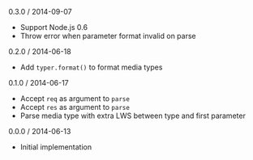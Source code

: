 0.3.0 / 2014-09-07

  * Support Node.js 0.6
  * Throw error when parameter format invalid on parse

0.2.0 / 2014-06-18

  * Add `typer.format()` to format media types

0.1.0 / 2014-06-17

  * Accept `req` as argument to `parse`
  * Accept `res` as argument to `parse`
  * Parse media type with extra LWS between type and first parameter

0.0.0 / 2014-06-13

  * Initial implementation
